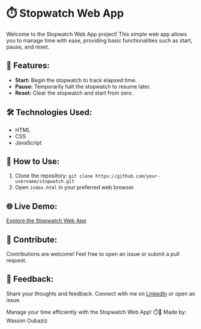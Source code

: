 # ⏱️ Stopwatch Web App

Welcome to the Stopwatch Web App project! This simple web app allows you to manage time with ease, providing basic functionalities such as start, pause, and reset.

## 🚀 Features:

- **Start:** Begin the stopwatch to track elapsed time.
- **Pause:** Temporarily halt the stopwatch to resume later.
- **Reset:** Clear the stopwatch and start from zero.

## 🛠️ Technologies Used:

- HTML
- CSS
- JavaScript

## 📖 How to Use:

1. Clone the repository: `git clone https://github.com/your-username/stopwatch.git`
2. Open `index.html` in your preferred web browser.

## 🌐 Live Demo:

[Explore the Stopwatch Web App](https://wassimoubaziz.github.io/stopwatch/)

## 🤝 Contribute:

Contributions are welcome! Feel free to open an issue or submit a pull request.

## 📣 Feedback:

Share your thoughts and feedback. Connect with me on [LinkedIn](https://www.linkedin.com/in/wassim-oubaziz/) or open an issue.

Manage your time efficiently with the Stopwatch Web App! ⏱️🌟
Made by: Wassim Oubaziz
